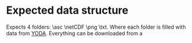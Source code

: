 # Expected data structure
Expects 4 folders: \asc \netCDF \png \txt. Where each folder is filled with data from [YODA](https://landuse.sites.uu.nl/datasets/). 
Everything can be downloaded from a   <!-- FROM WHERE, WHAT IS YODA STRUCTURE? -->